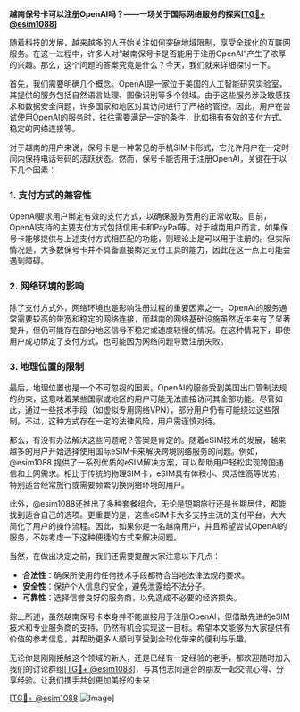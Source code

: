 **越南保号卡可以注册OpenAI吗？——一场关于国际网络服务的探索[[TG💪+ @esim1088](https://t.me/s/esim1088)]**

随着科技的发展，越来越多的人开始关注如何突破地域限制，享受全球化的互联网服务。在这一过程中，许多人对“越南保号卡是否能用于注册OpenAI”产生了浓厚的兴趣。那么，这个问题的答案究竟是什么？今天，我们就来详细探讨一下。

首先，我们需要明确几个概念。OpenAI是一家位于美国的人工智能研究实验室，其提供的服务包括自然语言处理、图像识别等多个领域。由于这些服务涉及敏感技术和数据安全问题，许多国家和地区对其访问进行了严格的管控。因此，用户在尝试使用OpenAI的服务时，往往需要满足一定的条件，比如拥有有效的支付方式、稳定的网络连接等。

对于越南的用户来说，保号卡是一种常见的手机SIM卡形式，它允许用户在一定时间内保持电话号码的活跃状态。然而，保号卡能否用于注册OpenAI，关键在于以下几个因素：

### 1. 支付方式的兼容性

OpenAI要求用户绑定有效的支付方式，以确保服务费用的正常收取。目前，OpenAI支持的主要支付方式包括信用卡和PayPal等。对于越南用户而言，如果保号卡能够提供与上述支付方式相匹配的功能，则理论上是可以用于注册的。但实际情况是，大多数保号卡并不具备直接绑定支付工具的能力，因此在这一点上可能会遇到障碍。

### 2. 网络环境的影响

除了支付方式外，网络环境也是影响注册过程的重要因素之一。OpenAI的服务通常需要较高的带宽和稳定的网络连接，而越南的网络基础设施虽然近年来有了显著提升，但仍可能存在部分地区信号不稳定或速度较慢的情况。在这种情况下，即使用户成功绑定了支付方式，也可能因为网络问题导致注册失败。

### 3. 地理位置的限制

最后，地理位置也是一个不可忽视的因素。OpenAI的服务受到美国出口管制法规的约束，这意味着某些国家或地区的用户可能无法直接访问其全部功能。尽管如此，通过一些技术手段（如虚拟专用网络VPN），部分用户仍有可能绕过这些限制。不过，这种方式存在一定的法律风险，用户需谨慎对待。

那么，有没有办法解决这些问题呢？答案是肯定的。随着eSIM技术的发展，越来越多的用户开始选择使用国际eSIM卡来解决跨境网络服务的问题。例如，@esim1088 提供了一系列优质的eSIM解决方案，可以帮助用户轻松实现跨国通信和上网需求。相比于传统的物理SIM卡，eSIM具有体积小、灵活性高等优势，特别适合经常旅行或需要频繁切换网络环境的用户。

此外，@esim1088还推出了多种套餐组合，无论是短期旅行还是长期居住，都能找到适合自己的选项。更重要的是，这些eSIM卡大多支持主流的支付平台，大大简化了用户的操作流程。因此，如果你是一名越南用户，并且希望尝试OpenAI的服务，不妨考虑一下这种便捷的方式来解决问题。

当然，在做出决定之前，我们还需要提醒大家注意以下几点：

- **合法性**：确保所使用的任何技术手段都符合当地法律法规的要求。
- **安全性**：保护个人信息的安全，避免泄露给不法分子。
- **可靠性**：选择信誉良好的服务商，以免造成不必要的经济损失。

综上所述，虽然越南保号卡本身并不能直接用于注册OpenAI，但借助先进的eSIM技术和专业服务商的支持，仍然有机会实现这一目标。希望本文能够为大家提供有价值的参考信息，并帮助更多人顺利享受到全球化带来的便利与乐趣。

无论你是刚刚接触这个领域的新人，还是已经有一定经验的老手，都欢迎随时加入我们的讨论群组[[TG💪+ @esim1088](https://t.me/s/esim1088)]，与其他志同道合的朋友一起交流心得、分享经验。让我们携手共创更加美好的未来！

[[TG💪+ @esim1088](https://t.me/s/esim1088) ![Image](https://i.postimg.cc/4NQfJmqS/Snipaste-2025-05-13-00-14-12.png)]